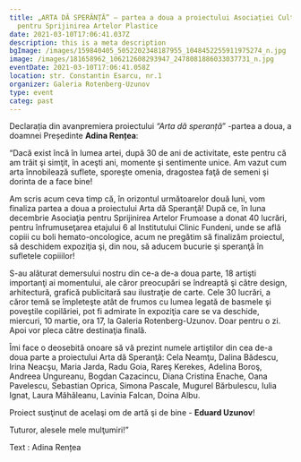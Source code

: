 ```yaml
---
title: „ARTA DĂ SPERĂNȚĂ” – partea a doua a proiectului Asociației Culturale
  pentru Sprijinirea Artelor Plastice
date: 2021-03-10T17:06:41.037Z
description: this is a meta description
bgImage: /images/159840405_5052202348187955_1048452255911975274_n.jpg
image: /images/181658962_106212608293947_2478081886033037731_n.jpg
eventDate: 2021-03-10T17:06:41.058Z
location: str. Constantin Esarcu, nr.1
organizer: Galeria Rotenberg-Uzunov
type: event
categ: past
---
```

Declarația din avanpremiera proiectului *“Arta dă speranță*” -partea a doua, a doamnei Președinte **Adina Rențea**:

“Dacă exist încă în lumea artei, după 30 de ani de activitate, este pentru că am trăit şi simţit, în aceşti ani, momente şi sentimente unice. Am vazut cum arta înnobilează suflete, sporeşte omenia, dragostea faţă de semeni şi dorinta de a face bine!

Am scris acum ceva timp că, în orizontul următoarelor două luni, vom finaliza partea a doua a proiectului Arta dă Speranţă! După ce, în luna decembrie Asociaţia pentru Sprijinirea Artelor Frumoase a donat 40 lucrări, pentru înfrumuseţarea etajului 6 al Institutului Clinic Fundeni, unde se află copiii cu boli hemato-oncologice, acum ne pregătim să finalizăm proiectul, să deschidem expoziţia şi, din nou, să aducem bucurie şi speranţă în sufletele copiiilor!

S-au alăturat demersului nostru din ce-a de-a doua parte, 18 artişti importanţi ai momentului, ale căror preocupări se îndreaptă şi către design, arhitectură, grafică publicitară sau ilustraţie de carte. Cele 30 lucrări, a căror temă se împleteşte atât de frumos cu lumea legată de basmele şi poveştile copilăriei, pot fi admirate în expoziţia care se va deschide, miercuri, 10 martie, ora 17, la Galeria Rotenberg-Uzunov. Doar pentru o zi. Apoi vor pleca către destinaţia finală.

Îmi face o deosebită onoare să vă prezint numele artiştilor din cea de-a doua parte a proiectului Arta dă Speranţă: Cela Neamţu, Dalina Bădescu, Irina Neacşu, Maria Jarda, Radu Goia, Rareş Kerekes, Adelina Boroş, Andreea Ungureanu, Bogdan Cazacincu, Diana Cristina Enache, Oana Pavelescu, Sebastian Oprica, Simona Pascale, Mugurel Bărbulescu, Iulia Ignat, Laura Măhăleanu, Lavinia Falcan, Doina Albu.

Proiect susţinut de acelaşi om de artă şi de bine - **Eduard Uzunov**!

Tuturor, alesele mele mulţumiri!”

Text : Adina Rențea
